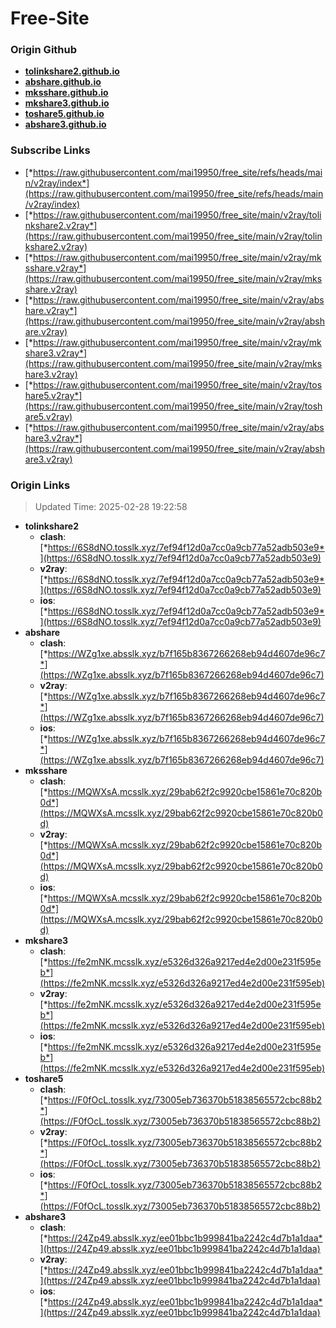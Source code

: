 # Free-Site

### Origin Github

- [**tolinkshare2.github.io**](https://github.com/tolinkshare2/tolinkshare2.github.io)
- [**abshare.github.io**](https://github.com/abshare/abshare.github.io)
- [**mksshare.github.io**](https://github.com/mksshare/mksshare.github.io)
- [**mkshare3.github.io**](https://github.com/mkshare3/mkshare3.github.io)
- [**toshare5.github.io**](https://github.com/toshare5/toshare5.github.io)
- [**abshare3.github.io**](https://github.com/abshare3/abshare3.github.io)

### Subscribe Links

- [*https://raw.githubusercontent.com/mai19950/free_site/refs/heads/main/v2ray/index*](https://raw.githubusercontent.com/mai19950/free_site/refs/heads/main/v2ray/index)
- [*https://raw.githubusercontent.com/mai19950/free_site/main/v2ray/tolinkshare2.v2ray*](https://raw.githubusercontent.com/mai19950/free_site/main/v2ray/tolinkshare2.v2ray)
- [*https://raw.githubusercontent.com/mai19950/free_site/main/v2ray/mksshare.v2ray*](https://raw.githubusercontent.com/mai19950/free_site/main/v2ray/mksshare.v2ray)
- [*https://raw.githubusercontent.com/mai19950/free_site/main/v2ray/abshare.v2ray*](https://raw.githubusercontent.com/mai19950/free_site/main/v2ray/abshare.v2ray)
- [*https://raw.githubusercontent.com/mai19950/free_site/main/v2ray/mkshare3.v2ray*](https://raw.githubusercontent.com/mai19950/free_site/main/v2ray/mkshare3.v2ray)
- [*https://raw.githubusercontent.com/mai19950/free_site/main/v2ray/toshare5.v2ray*](https://raw.githubusercontent.com/mai19950/free_site/main/v2ray/toshare5.v2ray)
- [*https://raw.githubusercontent.com/mai19950/free_site/main/v2ray/abshare3.v2ray*](https://raw.githubusercontent.com/mai19950/free_site/main/v2ray/abshare3.v2ray)

### Origin Links

> Updated Time: 2025-02-28 19:22:58

- **tolinkshare2**
  - **clash**: [*https://6S8dNO.tosslk.xyz/7ef94f12d0a7cc0a9cb77a52adb503e9*](https://6S8dNO.tosslk.xyz/7ef94f12d0a7cc0a9cb77a52adb503e9)
  - **v2ray**: [*https://6S8dNO.tosslk.xyz/7ef94f12d0a7cc0a9cb77a52adb503e9*](https://6S8dNO.tosslk.xyz/7ef94f12d0a7cc0a9cb77a52adb503e9)
  - **ios**: [*https://6S8dNO.tosslk.xyz/7ef94f12d0a7cc0a9cb77a52adb503e9*](https://6S8dNO.tosslk.xyz/7ef94f12d0a7cc0a9cb77a52adb503e9)
- **abshare**
  - **clash**: [*https://WZg1xe.absslk.xyz/b7f165b8367266268eb94d4607de96c7*](https://WZg1xe.absslk.xyz/b7f165b8367266268eb94d4607de96c7)
  - **v2ray**: [*https://WZg1xe.absslk.xyz/b7f165b8367266268eb94d4607de96c7*](https://WZg1xe.absslk.xyz/b7f165b8367266268eb94d4607de96c7)
  - **ios**: [*https://WZg1xe.absslk.xyz/b7f165b8367266268eb94d4607de96c7*](https://WZg1xe.absslk.xyz/b7f165b8367266268eb94d4607de96c7)
- **mksshare**
  - **clash**: [*https://MQWXsA.mcsslk.xyz/29bab62f2c9920cbe15861e70c820b0d*](https://MQWXsA.mcsslk.xyz/29bab62f2c9920cbe15861e70c820b0d)
  - **v2ray**: [*https://MQWXsA.mcsslk.xyz/29bab62f2c9920cbe15861e70c820b0d*](https://MQWXsA.mcsslk.xyz/29bab62f2c9920cbe15861e70c820b0d)
  - **ios**: [*https://MQWXsA.mcsslk.xyz/29bab62f2c9920cbe15861e70c820b0d*](https://MQWXsA.mcsslk.xyz/29bab62f2c9920cbe15861e70c820b0d)
- **mkshare3**
  - **clash**: [*https://fe2mNK.mcsslk.xyz/e5326d326a9217ed4e2d00e231f595eb*](https://fe2mNK.mcsslk.xyz/e5326d326a9217ed4e2d00e231f595eb)
  - **v2ray**: [*https://fe2mNK.mcsslk.xyz/e5326d326a9217ed4e2d00e231f595eb*](https://fe2mNK.mcsslk.xyz/e5326d326a9217ed4e2d00e231f595eb)
  - **ios**: [*https://fe2mNK.mcsslk.xyz/e5326d326a9217ed4e2d00e231f595eb*](https://fe2mNK.mcsslk.xyz/e5326d326a9217ed4e2d00e231f595eb)
- **toshare5**
  - **clash**: [*https://F0fOcL.tosslk.xyz/73005eb736370b51838565572cbc88b2*](https://F0fOcL.tosslk.xyz/73005eb736370b51838565572cbc88b2)
  - **v2ray**: [*https://F0fOcL.tosslk.xyz/73005eb736370b51838565572cbc88b2*](https://F0fOcL.tosslk.xyz/73005eb736370b51838565572cbc88b2)
  - **ios**: [*https://F0fOcL.tosslk.xyz/73005eb736370b51838565572cbc88b2*](https://F0fOcL.tosslk.xyz/73005eb736370b51838565572cbc88b2)
- **abshare3**
  - **clash**: [*https://24Zp49.absslk.xyz/ee01bbc1b999841ba2242c4d7b1a1daa*](https://24Zp49.absslk.xyz/ee01bbc1b999841ba2242c4d7b1a1daa)
  - **v2ray**: [*https://24Zp49.absslk.xyz/ee01bbc1b999841ba2242c4d7b1a1daa*](https://24Zp49.absslk.xyz/ee01bbc1b999841ba2242c4d7b1a1daa)
  - **ios**: [*https://24Zp49.absslk.xyz/ee01bbc1b999841ba2242c4d7b1a1daa*](https://24Zp49.absslk.xyz/ee01bbc1b999841ba2242c4d7b1a1daa)
